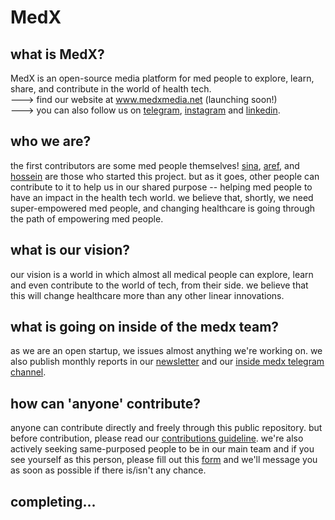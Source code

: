 # MedX
## what is MedX?
MedX is an open-source media platform for med people to explore, learn, share, and contribute in the world of health tech.  
---> find our website at www.medxmedia.net (launching soon!)  
---> you can also follow us on [telegram](https://t.me/medxmedia_net), [instagram](https://www.instagram.com/medxmedia_net) and [linkedin](https://www.linkedin.com/company/medxstartup).  

## who we are?
the first contributors are some med people themselves! [sina](https://github.com/Sinusealpha), [aref](https://github.com/aref-asadi), and [hossein](https://github.com/hossein-kazzemi) are those who started this project. but as it goes, other people can contribute to it to help us in our shared purpose -- helping med people to have an impact in the health tech world. we believe that, shortly, we need super-empowered med people, and changing healthcare is going through the path of empowering med people.

## what is our vision?
our vision is a world in which almost all medical people can explore, learn and even contribute to the world of tech, from their side. we believe that this will change healthcare more than any other linear innovations. 

## what is going on inside of the medx team?
as we are an open startup, we issues almost anything we're working on. we also publish monthly reports in our [newsletter](https://medxmedia.substack.com/) and our [inside medx telegram channel](https://t.me/insidemedx).

## how can 'anyone' contribute?
anyone can contribute directly and freely through this public repository. but before contribution, please read our [contributions guideline](). we're also actively seeking same-purposed people to be in our main team and if you see yourself as this person, please fill out this [form]() and we'll message you as soon as possible if there is/isn't any chance.

## completing...
